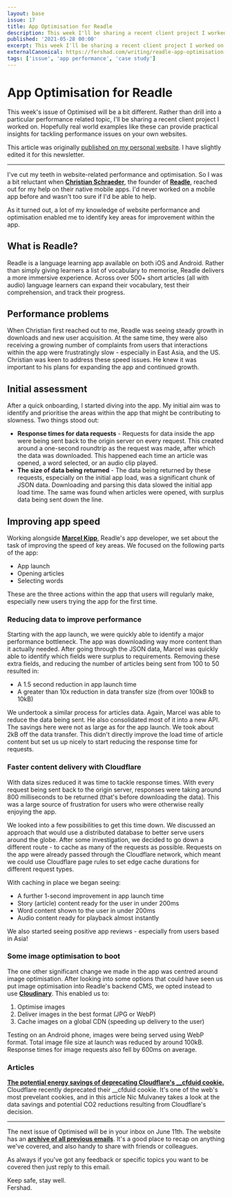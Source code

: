 ```yaml
---
layout: base
issue: 17
title: App Optimisation for Readle
description: This week I'll be sharing a recent client project I worked on. Hopefully real world examples like these can provide practical insights for tackling performance issues on your own websites.
published: '2021-05-28 00:00'
excerpt: This week I'll be sharing a recent client project I worked on. Hopefully real world examples like these can provide practical insights for tackling performance issues on your own websites.
externalCanonical: https://fershad.com/writing/readle-app-optimisation-consultancy/
tags: ['issue', 'app performance', 'case study']
---
```

# App Optimisation for Readle

This week's issue of Optimised will be a bit different. Rather than drill into a particular performance related topic, I'll be sharing a recent client project I worked on. Hopefully real world examples like these can provide practical insights for tackling performance issues on your own websites.

This article was originally [published on my personal website](https://fershad.com/writing/readle-app-optimisation-consultancy/?utm_source=optimised&utm_medium=website&utm_campaign=cross_publish). I have slightly edited it for this newsletter.

*** 

I've cut my teeth in website-related performance and optimisation. So I was a bit reluctant when **[Christian Schraeder](https://www.linkedin.com/in/christian-w-a04742122/)**, the founder of **[Readle](https://readle-app.com/)**, reached out for my help on their native mobile apps. I'd never worked on a mobile app before and wasn't too sure if I'd be able to help. 

As it turned out, a lot of my knowledge of website performance and optimisation enabled me to identify key areas for improvement within the app.

## What is Readle?

Readle is a language learning app available on both iOS and Android. Rather than simply giving learners a list of vocabulary to memorise, Readle delivers a more immersive experience. Across over 500+ short articles (all with audio) language learners can expand their vocabulary, test their comprehension, and track their progress.

## Performance problems

When Christian first reached out to me, Readle was seeing steady growth in downloads and new user acquisition. At the same time, they were also receiving a growing number of complaints from users that interactions within the app were frustratingly slow - especially in East Asia, and the US. Christian was keen to address these speed issues. He knew it was important to his plans for expanding the app and continued growth.

## Initial assessment

After a quick onboarding, I started diving into the app. My initial aim was to identify and prioritise the areas within the app that might be contributing to slowness. Two things stood out:

- **Response times for data requests** - Requests for data inside the app were being sent back to the origin server on every request. This created around a one-second roundtrip as the request was made, after which the data was downloaded. This happened each time an article was opened, a word selected, or an audio clip played.
- **The size of data being returned** - The data being returned by these requests, especially on the initial app load, was a significant chunk of JSON data. Downloading and parsing this data slowed the initial app load time. The same was found when articles were opened, with surplus data being sent down the line.

## Improving app speed

Working alongside **[Marcel Kipp](https://www.linkedin.com/in/marcel-kipp-6011691b5/)**, Readle's app developer, we set about the task of improving the speed of key areas. We focused on the following parts of the app:

- App launch
- Opening articles
- Selecting words

These are the three actions within the app that users will regularly make, especially new users trying the app for the first time.

### Reducing data to improve performance

Starting with the app launch, we were quickly able to identify a major performance bottleneck. The app was downloading way more content than it actually needed. After going through the JSON data, Marcel was quickly able to identify which fields were surplus to requirements. Removing these extra fields, and reducing the number of articles being sent from 100 to 50 resulted in:

- A 1.5 second reduction in app launch time
- A greater than 10x reduction in data transfer size (from over 100kB to 10kB)

We undertook a similar process for articles data. Again, Marcel was able to reduce the data being sent. He also consolidated most of it into a new API. The savings here were not as large as for the app launch. We took about 2kB off the data transfer. This didn't directly improve the load time of article content but set us up nicely to start reducing the response time for requests.

### Faster content delivery with Cloudflare

With data sizes reduced it was time to tackle response times. With every request being sent back to the origin server, responses were taking around 800 milliseconds to be returned (that's before downloading the data). This was a large source of frustration for users who were otherwise really enjoying the app.

We looked into a few possibilities to get this time down. We discussed an approach that would use a distributed database to better serve users around the globe. After some investigation, we decided to go down a different route - to cache as many of the requests as possible. Requests on the app were already passed through the Cloudflare network, which meant we could use Cloudflare page rules to set edge cache durations for different request types.

With caching in place we began seeing:

- A further 1-second improvement in app launch time
- Story (article) content ready for the user in under 200ms
- Word content shown to the user in under 200ms
- Audio content ready for playback almost instantly

We also started seeing positive app reviews - especially from users based in Asia!

### Some image optimisation to boot

The one other significant change we made in the app was centred around image optimisation. After looking into some options that could have seen us put image optimisation into Readle's backend CMS, we opted instead to use **[Cloudinary](https://cloudinary.com/invites/lpov9zyyucivvxsnalc5/dyg8fkjzrzhfeiqce9nl)**. This enabled us to:

1. Optimise images
2. Deliver images in the best format (JPG or WebP)
3. Cache images on a global CDN (speeding up delivery to the user)

Testing on an Android phone, images were being served using WebP format. Total image file size at launch was reduced by around 100kB. Response times for image requests also fell by 600ms on average.

### Articles

**[The potential energy savings of deprecating Cloudflare's __cfduid cookie.](https://notes.normally.com/the-energy-impact-of-deprecating-cfduid/)**  
Cloudflare recently deprecated their __cfduid cookie. It's one of the web's most prevelant cookies, and in this article Nic Mulvaney takes a look at the data savings and potential CO2 reductions resulting from Cloudflare's decision.

***

The next issue of Optimised will be in your inbox on June 11th. The website has an **[archive of all previous emails](https://optimised.email/)**. It's a good place to recap on anything we've covered, and also handy to share with friends or colleagues.

As always if you've got any feedback or specific topics you want to be covered then just reply to this email.

Keep safe, stay well.  
Fershad.